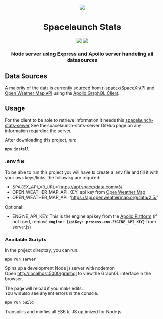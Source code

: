 <p align="center"><img src="https://3c1703fe8d.site.internapcdn.net/newman/gfx/news/2018/2-thespacexfal.jpg"></p>

<h1 align="center">Spacelaunch Stats</h1>

<p align="center">
<a href="https://github.com/vaneker/spacelaunch-stats-server/releases"><img src="https://img.shields.io/badge/version-0.1.0-brightgreen.svg"></a>
<a href="https://github.com/vaneker/spacelaunch-stats-server/blob/master/LICENSE"><img src="https://img.shields.io/badge/license-MIT-red.svg"></a>

</p>

<h3 align="center">Node server using Express and Apollo server handeling all datasources</h3>

## Data Sources

A majority of the data is currently sourced from [r-spacex/SpaceX-API](https://github.com/r-spacex/SpaceX-API) and [Open Weather Map API](https://openweathermap.org) using the [Apollo GraphQL Client](https://www.apollographql.com/).

## Usage

For the client to be able to retrieve information it needs this [spacelaunch-stats-server](https://github.com/vaneker/spacelaunch-stats-server) See the spacelaunch-stats-server GitHub page on any information regarding the server.

After downloading this project, run:

**`npm install`**

### .env file
To be able to run this project you will have to create a .env file and fill it with your own keys/links, the following are required:
- SPACEX_API_V3_URL='https://api.spacexdata.com/v3/'
- OPEN_WEATHER_MAP_API_KEY: api key from [Open Weather Map](https://openweathermap.org/)
- OPEN_WEATHER_MAP_API='https://api.openweathermap.org/data/2.5/'

Optional:
- ENGINE_API_KEY: This is the engine api key from the [Apollo Platform](https://engine.apollographql.com/) (if not used, remove **`engine: {apiKey: process.env.ENGINE_API_KEY}`** from server.js)

### Available Scripts

In the project directory, you can run:

**`npm run server`**

Spins up a development Node js server with nodemon<br>
Open [http://localhost:5000/graphql](http://localhost:5000/graphql) to view the GraphQL interface in the browser.

The page will reload if you make edits.<br>
You will also see any lint errors in the console.

**`npm run build`**

Transpiles and minfies all ES6 to JS optimized for Node js
